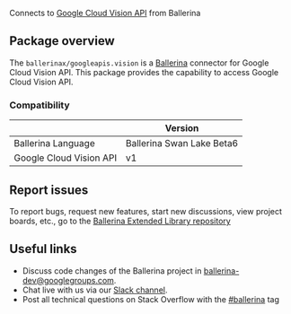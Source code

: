 Connects to [Google Cloud Vision API](https://cloud.google.com/vision/docs/reference/rest) from Ballerina

## Package overview
The `ballerinax/googleapis.vision` is a [Ballerina](https://ballerina.io/) connector for Google Cloud Vision API.
This package provides the capability to access Google Cloud Vision API.

### Compatibility
|                                   | Version                         |
|-----------------------------------|---------------------------------|
| Ballerina Language                | Ballerina Swan Lake Beta6       | 
| Google Cloud Vision API           | v1                              |

## Report issues
To report bugs, request new features, start new discussions, view project boards, etc., go to the [Ballerina Extended Library repository](https://github.com/ballerina-platform/ballerina-extended-library)

## Useful links
- Discuss code changes of the Ballerina project in [ballerina-dev@googlegroups.com](mailto:ballerina-dev@googlegroups.com).
- Chat live with us via our [Slack channel](https://ballerina.io/community/slack/).
- Post all technical questions on Stack Overflow with the [#ballerina](https://stackoverflow.com/questions/tagged/ballerina) tag
